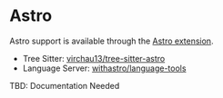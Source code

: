 # Astro

Astro support is available through the [Astro extension](https://github.com/zed-industries/zed/tree/main/extensions/astro).

- Tree Sitter: [virchau13/tree-sitter-astro](https://github.com/virchau13/tree-sitter-astro)
- Language Server: [withastro/language-tools](https://github.com/withastro/language-tools)

TBD: Documentation Needed

